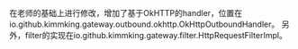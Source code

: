在老师的基础上进行修改，增加了基于OkHTTP的handler，位置在io.github.kimmking.gateway.outbound.okhttp.OkHttpOutboundHandler。
另外，filter的实现在io.github.kimmking.gateway.filter.HttpRequestFilterImpl。